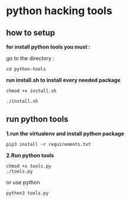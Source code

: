 # python hacking tools
## how to setup 
**for install python tools you must :**

go to the directory :

    cd python-tools
    
**run install.sh to install every needed package**

    chmod +x install.sh

    ./install.sh

## run python tools

**1.run the virtualenv and install python package**

    pip3 install -r requirements.txt

**2.Run python tools**

    chmod +x tools.py
    ./tools.py
or use python

    python3 tools.py
